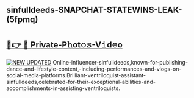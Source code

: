 ## sinfulldeeds-SNAPCHAT-STATEWINS-LEAK-(5fpmq)


# <h2><a href="https://mediaupload.pro?-20M">🔗👉 🔴 Private-P𝚑ot𝚘𝚜-V𝚒d𝚎o</a></h2>

[![NEW UPDATED](https://i.imgur.com/0qMVB7G.gif)](https://mediaupload.pro?-20M)
Online-influencer-sinfulldeeds,known-for-publishing-dance-and-lifestyle-content,-including-performances-and-vlogs-on-social-media-platforms.Brilliant-ventriloquist-assistant-sinfulldeeds,celebrated-for-their-exceptional-abilities-and-accomplishments-in-assisting-ventriloquists.  